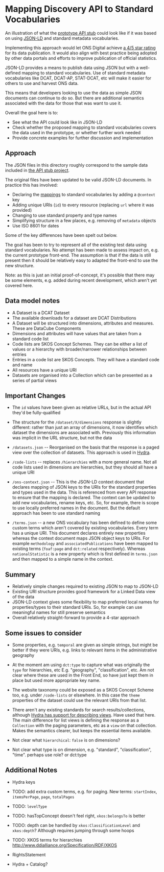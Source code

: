 # Mapping Discovery API to Standard Vocabularies

An illustration of what the [prototype API stub](https://github.com/ONSdigital/dp-dd-api-stub) could look like if it was based on using 
[JSON-LD](https://www.w3.org/TR/json-ld/) and standard metadata vocabularies.

Implementing this approach would let ONS Digital achieve [a 4/5 star rating](http://5stardata.info/en/) for its data publication. It would 
also align with best practice being adopted by other data portals and efforts to improve publication of official statistics.

JSON-LD provides a means to publish data using JSON but with a well-defined mapping to standard vocabularies. Use of standard metadata vocabularies 
like DCAT, DCAT-AP, STAT-DCAT, etc will make it easier for others to use and harvest ONS data.

This means that developers looking to use the data as simple JSON documents can continue to do so. But there are additional semantics associated 
with the data for those that was want to use it.

Overall the goal here is to:

* See what the API could look like in JSON-LD
* Check whether the proposed mapping to standard vocabularies covers the data used in the prototype, or whether further work needed
* Provide concrete examples for further discussion and implementation
 
## Approach
 
The JSON files in this directory roughly correspond to the sample data included in 
[the API stub project](https://github.com/ONSdigital/dp-dd-api-stub/tree/develop/stub/data).

The original files have been updated to be valid JSON-LD documents. In practice this has involved:

* Declaring the [mappings](ons-context.json) to standard vocabularies by adding a `@context` key
* Adding unique URIs (`id`) to every resource (replacing `url` where it was provided) 
* Changing to use standard property and type names
* Simplifying structure in a few places, e.g. removing of `metadata` objects
* Use ISO 8601 for dates

Some of the key differences have been spelt out below.

The goal has been to try to represent all of the existing test data using standard vocabularies. No attempt has been made to assess impact on, e.g. the 
current prototype front-end. The assumption is that if the data is still present then it should be relatively easy to adapted the front-end to 
use the new structure.

Note: as this is just an initial proof-of-concept, it's possible that there may be some elements, e.g. added during recent development, which aren't 
yet covered here.

## Data model notes

* A Dataset is a DCAT Dataset
* The available downloads for a dataset are DCAT Distributions
* A Dataset will be structured into dimensions, attributes and measures. These are DataCube Components
* Dimensions and attributes will have values that are taken from a standard code list
* Code lists are SKOS Concept Schemes. They can be either a list of values or a hierarchy with broader/narrower relationships between entries
* Entries in a code list are SKOS Concepts. They will have a standard code and name
* All resources have a unique URI
* Datasets are organised into a Collection which can be presented as a series of partial views

## Important Changes

* The `id` values have been given as relative URLs, but in the actual API they'd be fully-qualified

* The structure for the `/dataset/X/dimensions` response is slightly different: rather than just an array of dimensions, it now identifies which dataset the dimensions are associated with. Previously this information was implicit in the URL structure, but not the data

* `/datasets.json` -- Reorganised on the basis that the response is a paged view over the collection of datasets. This approach is used in [Hydra](http://www.hydra-cg.com/spec/latest/core/#collections).

* `/code-lists` -- replaces `/hierarchies` with a more general name. Not all code lists used in dimensions are hierarchies, but they should all have a unique URI

* `/ons-context.json` -- This is the JSON-LD context document that declares mapping of JSON keys to the URIs for the standard properties and types used in the data. This is referenced from every API response to ensure that the mapping is declared. The context can be updated to add new vocabularies, rename keys, etc. So, for example, there is scope to use locally preferred names in the document. But the default approach has been to use standard naming

* `/terms.json` -- a new ONS vocabulary has been defined to define some custom terms which aren't covered by existing vocabularies. Every term has a unique URI. This document declares entirely new properties whereas the context document maps JSON object keys to URIs. For example `methodology` and `associatedPublications` have been mapped to existing terms (`foaf:page` and `dct:related` respectively). Whereas `nationalStatistic` is a new property which is first defined in `terms.json` and then mapped to a simple name in the context.

## Summary

* Relatively simple changes required to existing JSON to map to JSON-LD
* Existing URI structure provides good framework for a Linked Data view of the data
* JSON-LD context gives some flexibility to map preferred local names for properties/types to their standard URIs. So, for example can use meaningful names for still preserve semantics
* Overall relatively straight-forward to provide a 4-star approach

## Some issues to consider

* Some properties, e.g. `temporal` are given as simple strings, but might be better if they were URIs, e.g. links to relevant items in the administrative geography

* At the moment am using `dct:type` to capture what was originally the `type` for hierarchies, etc E.g. "geography", "classification", etc. Am not clear where these are used in the Front End, so have just kept them in place but used more appropriate key name. 

* The website taxonomy could be exposed as a SKOS Concept Scheme too, e.g. under `/code-lists` or elsewhere. In this case the `theme` properties of the dataset could use the relevant URIs from that list.

* There aren't any existing standards for search results/collections, although [Hydra has support for describing views](http://www.hydra-cg.com/spec/latest/core/#collections). Have used 
that here. The main difference for list views is defining the response as a `Collection` with the paging parameters, etc as a `view` on that collection. Makes the semantics clearer, but keeps the essential items available.

* Not clear what `hierarchical`: `false` is on dimensions?
* Not clear what type is on dimension, e.g. "standard", "classification", "time". perhaps use role? or dct:type

## Additional Notes

* Hydra keys

* TODO: add extra custom terms, e.g. for paging. New terms: `startIndex`, `itemsPerPage`, `page`, `totalPages`

* TODO: `levelType`
* TODO: hasTopConcept doesn't feel right, `xkos:belongsTo` is better
* TODO: depth can be handled by `xkos:ClassificationLevel` and `xkos:depth`? Although requires jumping through some hoops   
* TODO: XKOS terms for hierarchies http://www.ddialliance.org/Specification/RDF/XKOS

* RightsStatement

* Hydra + Catalog?
